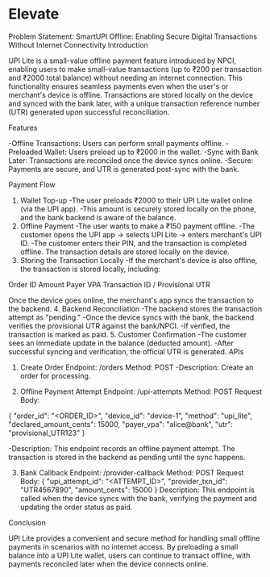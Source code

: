 # Elevate
Problem Statement: SmartUPI Offline: Enabling Secure Digital Transactions Without Internet Connectivity 
Introduction

UPI Lite is a small-value offline payment feature introduced by NPCI, enabling users to make small-value transactions (up to ₹200 per transaction and ₹2000 total balance) without needing an internet connection. This functionality ensures seamless payments even when the user's or merchant's device is offline.
Transactions are stored locally on the device and synced with the bank later, with a unique transaction reference number (UTR) generated upon successful reconciliation.

Features

-Offline Transactions: Users can perform small payments offline.
-Preloaded Wallet: Users preload up to ₹2000 in the wallet.
-Sync with Bank Later: Transactions are reconciled once the device syncs online.
-Secure: Payments are secure, and UTR is generated post-sync with the bank.

Payment Flow
1. Wallet Top-up
-The user preloads ₹2000 to their UPI Lite wallet online (via the UPI app).
-This amount is securely stored locally on the phone, and the bank backend is aware of the balance.
2. Offline Payment
-The user wants to make a ₹150 payment offline.
-The customer opens the UPI app → selects UPI Lite → enters merchant's UPI ID.
-The customer enters their PIN, and the transaction is completed offline. The transaction details are stored locally on the device.
3. Storing the Transaction Locally
-If the merchant's device is also offline, the transaction is stored locally, including:

Order ID
Amount
Payer VPA
Transaction ID / Provisional UTR

Once the device goes online, the merchant's app syncs the transaction to the backend.
4. Backend Reconciliation
-The backend stores the transaction attempt as "pending."
-Once the device syncs with the bank, the backend verifies the provisional UTR against the bank/NPCI.
-If verified, the transaction is marked as paid.
5. Customer Confirmation
-The customer sees an immediate update in the balance (deducted amount).
-After successful syncing and verification, the official UTR is generated.
APIs
1. Create Order
Endpoint: /orders
Method: POST
-Description: Create an order for processing.

3. Offline Payment Attempt
Endpoint: /upi-attempts
Method: POST
Request Body:

{
  "order_id": "<ORDER_ID>",
  "device_id": "device-1",
  "method": "upi_lite",
  "declared_amount_cents": 15000,
  "payer_vpa": "alice@bank",
  "utr": "provisional_UTR123"
}

-Description: This endpoint records an offline payment attempt. The transaction is stored in the backend as pending until the sync happens.

3. Bank Callback
Endpoint: /provider-callback
Method: POST
Request Body:
{
  "upi_attempt_id": "<ATTEMPT_ID>",
  "provider_txn_id": "UTR4567890",
  "amount_cents": 15000
}
Description: This endpoint is called when the device syncs with the bank, verifying the payment and updating the order status as paid.

Conclusion

UPI Lite provides a convenient and secure method for handling small offline payments in scenarios with no internet access. By preloading a small balance into a UPI Lite wallet, users can continue to transact offline, with payments reconciled later when the device connects online.
